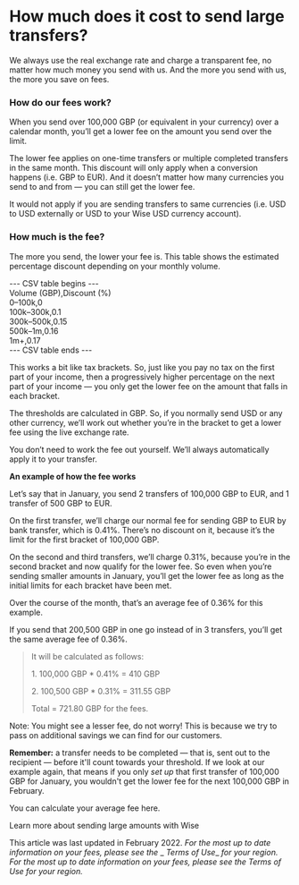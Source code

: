 # How much does it cost to send large transfers?

We always use the real exchange rate and charge a transparent fee, no matter how much money you send with us. And the more you send with us, the more you save on fees.

### How do our fees work? 

When you send over 100,000 GBP (or equivalent in your currency) over a calendar month, you’ll get a lower fee on the amount you send over the limit.

The lower fee applies on one-time transfers or multiple completed transfers in the same month. This discount will only apply when a conversion happens (i.e. GBP to EUR). And it doesn’t matter how many currencies you send to and from — you can still get the lower fee.

It would not apply if you are sending transfers to same currencies (i.e. USD to USD externally or USD to your Wise USD currency account).

### How much is the fee?

The more you send, the lower your fee is. This table shows the estimated percentage discount depending on your monthly volume.


--- CSV table begins ---  
Volume (GBP),Discount (%)  
0–100k,0  
100k–300k,0.1  
300k–500k,0.15  
500k–1m,0.16  
1m+,0.17  
--- CSV table ends ---  


This works a bit like tax brackets. So, just like you pay no tax on the first part of your income, then a progressively higher percentage on the next part of your income — you only get the lower fee on the amount that falls in each bracket. 

The thresholds are calculated in GBP. So, if you normally send USD or any other currency, we’ll work out whether you’re in the bracket to get a lower fee using the live exchange rate. 

You don’t need to work the fee out yourself. We’ll always automatically apply it to your transfer. 

**An example of how the fee works**

Let’s say that in January, you send 2 transfers of 100,000 GBP to EUR, and 1 transfer of 500 GBP to EUR.

On the first transfer, we’ll charge our normal fee for sending GBP to EUR by bank transfer, which is 0.41%. There’s no discount on it, because it’s the limit for the first bracket of 100,000 GBP.

On the second and third transfers, we’ll charge 0.31%, because you’re in the second bracket and now qualify for the lower fee. So even when you’re sending smaller amounts in January, you’ll get the lower fee as long as the initial limits for each bracket have been met.

Over the course of the month, that’s an average fee of 0.36% for this example. 

If you send that 200,500 GBP in one go instead of in 3 transfers, you’ll get the same average fee of 0.36%.

> It will be calculated as follows:
> 
> 1\. 100,000 GBP * 0.41% = 410 GBP
> 
> 2\. 100,500 GBP * 0.31% = 311.55 GBP
> 
> Total = 721.80 GBP for the fees.

Note: You might see a lesser fee, do not worry! This is because we try to pass on additional savings we can find for our customers.

 **Remember:** a transfer needs to be completed — that is, sent out to the recipient — before it'll count towards your threshold. If we look at our example again, that means if you only _set up_ that first transfer of 100,000 GBP for January, you wouldn't get the lower fee for the next 100,000 GBP in February. 

You can calculate your average fee here.

Learn more about sending large amounts with Wise

This article was last updated in February 2022. _For the most up to date information on your fees, please see the_ _ _Terms of Use__ _for your region._ _For the most up to date information on your fees, please see the_ _Terms of Use_ _for your region._